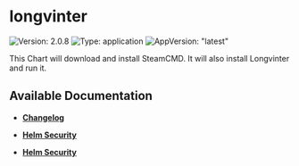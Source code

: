 # longvinter

![Version: 2.0.8](https://img.shields.io/badge/Version-2.0.8-informational?style=flat-square) ![Type: application](https://img.shields.io/badge/Type-application-informational?style=flat-square) ![AppVersion: "latest"](https://img.shields.io/badge/AppVersion-"latest"-informational?style=flat-square)

This Chart will download and install SteamCMD. It will also install Longvinter and run it.

## Available Documentation

- [**Changelog**](CHANGELOG)

- [**Helm Security**](container-security)

- [**Helm Security**](helm-security)

